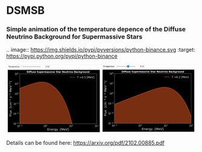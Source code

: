 # DSMSB

### Simple animation of the temperature depence of the Diffuse Neutrino Background for Supermassive Stars 
.. image:: https://img.shields.io/pypi/pyversions/python-binance.svg
    :target: https://pypi.python.org/pypi/python-binance

<img src="DSMSB.jpg" alt="drawing"/>

Details can be found here:
https://arxiv.org/pdf/2102.00885.pdf
